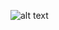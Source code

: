 ![alt text](https://blogger.googleusercontent.com/img/b/R29vZ2xl/AVvXsEgj0CyaGXTVlCI846CO2XpdnIZhu8SViYSnBylYSa-Hv-0wr9qUS0yZk0V4x3l5ZFeggvdj_PP192XMzkopfSYLh4q2xkJd9TQKrfQOOSu88uH57VImeQ7AlN4IZEgyPn5N6eLOWtGQp-tbM81MbN-s5pvHsMOgjG3NlBpiA7lY2r9He2xQ4f68juXa/w320-h192/j3somtvj8ff81.png)
